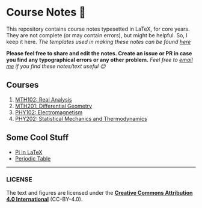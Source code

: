 # Course Notes :notebook_with_decorative_cover:

This repository contains course notes typesetted in LaTeX, for core years. They are not complete (or may contain errors), 
but might be helpful. So, I keep it here. *The templates used in making these notes can be found [here](https://github.com/dev-aditya/LaTeX-template)*

**Please feel free to share and edit the notes. Create an issue or PR in case you find any typographical errors or any other problem.**
*Feel free to [email me](mailto:adityadev21.ad@gmail.com) if you find these notes/text useful :blush:*
## Courses

1. [MTH102: Real Analysis](https://github.com/dev-aditya/course-notes-core/tree/master/MTH102:%20Real-analysis)
2. [MTH201: Differential Geometry](https://github.com/dev-aditya/course-notes-core/tree/master/MTH201:%20Differential-Geometry)
3. [PHY102: Electromagnetism](https://github.com/dev-aditya/course-notes-core/tree/master/PHY102:%20Electromagnetism)
4. [PHY202: Statistical Mechanics and Thermodynamics](https://github.com/dev-aditya/course-notes-core/tree/master/PHY202:%20Statistical-Mechanics%20and%20Thermodynamics)

## Some Cool Stuff
* [Pi in LaTeX](https://github.com/dev-aditya/course-notes-core/tree/master/Misc/Pi:3.14...)
* [Periodic Table](https://github.com/dev-aditya/course-notes-core/tree/master/Misc/Periodic-table)
___________________________________
### LICENSE
The text and figures are licensed under the [**Creative Commons Attribution 4.0 International**](https://github.com/dev-aditya/course-notes-core/blob/master/LICENSE) (CC-BY-4.0).


